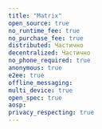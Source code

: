 ```yaml
---
title: "Matrix"
open_source: true
no_runtime_fee: true
no_purchase_fee: true
distributed: Частично
decentralized: Частично
no_phone_required: true
anonymous: true
e2ee: true
offline_messaging:
multi_device: true
open_spec: true
aosp:
privacy_respecting: true
---
```


